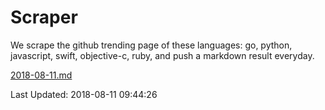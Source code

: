 # Scraper

We scrape the github trending page of these languages: go, python, javascript, swift, objective-c, ruby, and push a markdown result everyday.

[2018-08-11.md](https://github.com/henson/Scraper/blob/master/2018-08-11.md)

Last Updated: 2018-08-11 09:44:26